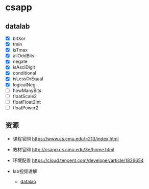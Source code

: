 # csapp

## datalab
- [x] bitXor
- [x] tmin
- [x] isTmax
- [x] allOddBits
- [x] negate
- [x] isAsciDigit
- [x] conditional
- [x] isLessOrEqual
- [x] logicalNeg
- [ ] howManyBits
- [ ] floatScale2
- [ ] floatFloat2Int
- [ ] floatPower2

## 资源
* 课程官网
https://www.cs.cmu.edu/~213/index.html

* 教材官网
http://csapp.cs.cmu.edu/3e/home.html

* 环境配置
https://cloud.tencent.com/developer/article/1826654

* lab视频讲解
    * [datalab](https://www.bilibili.com/video/BV183411k7VM)
